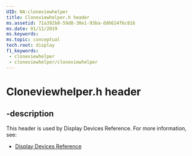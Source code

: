 ```yaml
---
UID: NA:cloneviewhelper
title: Cloneviewhelper.h header
ms.assetid: 71a392b8-59d8-30e1-93ba-dd6624f6c816
ms.date: 01/11/2019
ms.keywords: 
ms.topic: conceptual
tech.root: display
f1_keywords:
 - cloneviewhelper
 - cloneviewhelper/cloneviewhelper
---
```


# Cloneviewhelper.h header


## -description

This header is used by Display Devices Reference. For more information, see:

- [Display Devices Reference](../_display/index.md)

